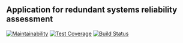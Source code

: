 ## Application for redundant systems reliability assessment

[![Maintainability](https://api.codeclimate.com/v1/badges/08e6cdb1c30907fcad72/maintainability)](https://codeclimate.com/github/porkupinempokr/reliability/maintainability)
[![Test Coverage](https://api.codeclimate.com/v1/badges/08e6cdb1c30907fcad72/test_coverage)](https://codeclimate.com/github/porkupinempokr/reliability/test_coverage)
[![Build Status](https://travis-ci.com/porkupinempokr/reliability.svg?branch=master)](https://travis-ci.com/porkupinempokr/reliability)
